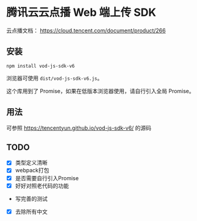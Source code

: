 # 腾讯云云点播 Web 端上传 SDK

云点播文档： https://cloud.tencent.com/document/product/266

## 安装

`npm install vod-js-sdk-v6`

浏览器可使用 `dist/vod-js-sdk-v6.js`。

这个库用到了 Promise，如果在低版本浏览器使用，请自行引入全局 Promise。

## 用法

可参照 https://tencentyun.github.io/vod-js-sdk-v6/ 的源码

## TODO

* [x] 类型定义清晰
* [x] webpack打包
* [x] 是否需要自行引入Promise
* [x] 好好对照老代码的功能
* 写完善的测试
* [x] 去除所有中文
